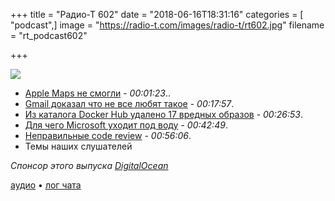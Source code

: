 +++
title = "Радио-Т 602"
date = "2018-06-16T18:31:16"
categories = [ "podcast",]
image = "https://radio-t.com/images/radio-t/rt602.jpg"
filename = "rt_podcast602"

+++

![](https://radio-t.com/images/radio-t/rt602.jpg)

- [Apple Maps не смогли](https://www.engadget.com/2018/06/15/apple-maps-down-for-all-users/) - *00:01:23*..
- [Gmail доказал что не все любят такое](https://techcrunch.com/2018/06/15/gmail-proves-that-some-people-hate-smart-suggestions/) - *00:17:57*.
- [Из каталога Docker Hub удалено 17 вредных образов](http://www.opennet.ru/opennews/art.shtml?num=48777) - *00:26:53*.
- [Для чего Microsoft уходит под воду](https://techcrunch.com/2018/06/08/why-microsoft-wants-to-put-data-centers-at-the-bottom-of-the-ocean/) - *00:42:49*.
- [Неправильные code review](https://habr.com/company/badoo/blog/413965/) - *00:56:06*.
- Темы наших слушателей

*Спонсор этого выпуска [DigitalOcean](https://do.co/radiot)*


[аудио](https://cdn.radio-t.com/rt_podcast602.mp3) • [лог чата](http://chat.radio-t.com/logs/radio-t-602.html)
<audio src="https://cdn.radio-t.com/rt_podcast602.mp3" preload="none"></audio>
